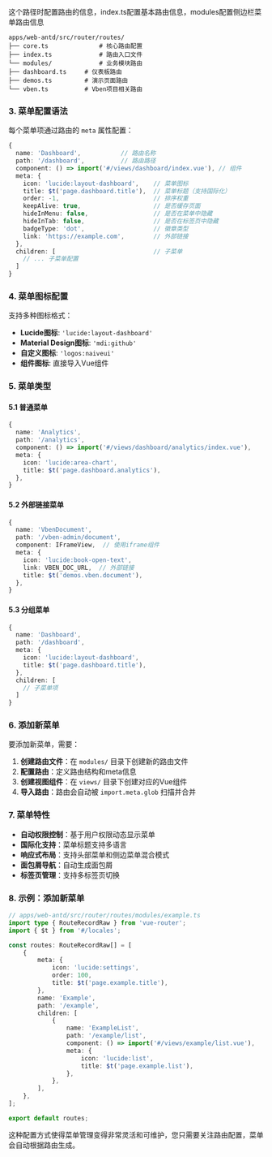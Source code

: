 这个路径时配置路由的信息，index.ts配置基本路由信息，modules配置侧边栏菜单路由信息

```
apps/web-antd/src/router/routes/
├── core.ts              # 核心路由配置
├── index.ts             # 路由入口文件
└── modules/             # 业务模块路由
├── dashboard.ts     # 仪表板路由
├── demos.ts         # 演示页面路由
└── vben.ts          # Vben项目相关路由
```

### 3. 菜单配置语法

每个菜单项通过路由的 `meta` 属性配置：

```typescript
{
  name: 'Dashboard',           // 路由名称
  path: '/dashboard',          // 路由路径
  component: () => import('#/views/dashboard/index.vue'), // 组件
  meta: {
    icon: 'lucide:layout-dashboard',    // 菜单图标
    title: $t('page.dashboard.title'),  // 菜单标题（支持国际化）
    order: -1,                          // 排序权重
    keepAlive: true,                    // 是否缓存页面
    hideInMenu: false,                  // 是否在菜单中隐藏
    hideInTab: false,                   // 是否在标签页中隐藏
    badgeType: 'dot',                   // 徽章类型
    link: 'https://example.com',        // 外部链接
  },
  children: [                           // 子菜单
    // ... 子菜单配置
  ]
}
```

### 4. 菜单图标配置

支持多种图标格式：

- **Lucide图标**: `'lucide:layout-dashboard'`
- **Material Design图标**: `'mdi:github'`
- **自定义图标**: `'logos:naiveui'`
- **组件图标**: 直接导入Vue组件

### 5. 菜单类型

#### 5.1 普通菜单

```typescript
{
  name: 'Analytics',
  path: '/analytics',
  component: () => import('#/views/dashboard/analytics/index.vue'),
  meta: {
    icon: 'lucide:area-chart',
    title: $t('page.dashboard.analytics'),
  },
}
```

#### 5.2 外部链接菜单

```typescript
{
  name: 'VbenDocument',
  path: '/vben-admin/document',
  component: IFrameView,  // 使用iframe组件
  meta: {
    icon: 'lucide:book-open-text',
    link: VBEN_DOC_URL,  // 外部链接
    title: $t('demos.vben.document'),
  },
}
```

#### 5.3 分组菜单

```typescript
{
  name: 'Dashboard',
  path: '/dashboard',
  meta: {
    icon: 'lucide:layout-dashboard',
    title: $t('page.dashboard.title'),
  },
  children: [
    // 子菜单项
  ]
}
```

### 6. 添加新菜单

要添加新菜单，需要：

1. **创建路由文件**：在 `modules/` 目录下创建新的路由文件
2. **配置路由**：定义路由结构和meta信息
3. **创建视图组件**：在 `views/` 目录下创建对应的Vue组件
4. **导入路由**：路由会自动被 `import.meta.glob` 扫描并合并

### 7. 菜单特性

- **自动权限控制**：基于用户权限动态显示菜单
- **国际化支持**：菜单标题支持多语言
- **响应式布局**：支持头部菜单和侧边菜单混合模式
- **面包屑导航**：自动生成面包屑
- **标签页管理**：支持多标签页切换

### 8. 示例：添加新菜单

```typescript
// apps/web-antd/src/router/routes/modules/example.ts
import type { RouteRecordRaw } from 'vue-router';
import { $t } from '#/locales';

const routes: RouteRecordRaw[] = [
    {
        meta: {
            icon: 'lucide:settings',
            order: 100,
            title: $t('page.example.title'),
        },
        name: 'Example',
        path: '/example',
        children: [
            {
                name: 'ExampleList',
                path: '/example/list',
                component: () => import('#/views/example/list.vue'),
                meta: {
                    icon: 'lucide:list',
                    title: $t('page.example.list'),
                },
            },
        ],
    },
];

export default routes;
```

这种配置方式使得菜单管理变得非常灵活和可维护，您只需要关注路由配置，菜单会自动根据路由生成。
